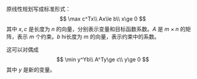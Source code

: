 原线性规划写成标准形式：
$$
\max c^Tx\\
Ax\le b\\
x\ge 0
$$
其中 $x,c$ 是长度为 $n$ 的向量，分别表示变量和目标函数系数。$A$ 是 $m\times n$ 的矩阵，表示 $m$ 个约束。$b$ hi长度为 $m$ 的向量，表示约束中的系数。

这可以对偶成
$$
\min y^Yb\\
A^Ty\ge c\\
y\ge 0
$$
其中 $y$ 是新的变量。

